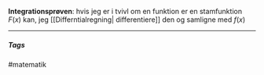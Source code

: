 

**Integrationsprøven**: hvis jeg er i tvivl om en funktion er en stamfunktion $F(x)$ kan, jeg [[Differntialregning| differentiere]] den og samligne med $f(x)$










---
##### Tags
#matematik 